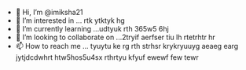 - 👋 Hi, I’m @imiksha21
- 👀 I’m interested in ... rtk ytktyk hg
- 🌱 I’m currently learning ...udtyuk rth 365w5 6hj
- 💞️ I’m looking to collaborate on ...2tryif aerfser tiu lh rtetrhtr hr
- 📫 How to reach me ... tyuytu ke rg rth strhsr  krykryuuyg aeaeg earg
 jytjdcdwhrt  htw5hos5u4sx rthrtyu kfyuf ewewf few tewr
<!---
imiksha21/imiksha21 is a ✨ special ✨ repository because its `README.md` (this file) appears on your GitHub profile.
You can click the Preview link to take a look at your changes.
--->
